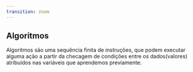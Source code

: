 ```yaml
---
transition: zoom
---
```


## Algoritmos

Algoritmos são uma sequência finita de instruções, que podem executar
alguma ação a partir da checagem de condições entre os dados(valores)
atribuídos nas variáveis que aprendemos previamente.
